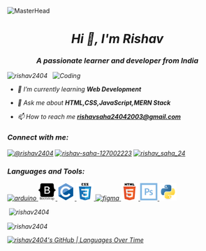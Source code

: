 ![MasterHead](https://jusmarktech.com/public/a/images/pages/web_development.gif)
<h1 align="center"><i>Hi 👋, I'm Rishav<i></h1>
<h3 align="center">A passionate learner and developer from India</h3>
<img align="right" alt="Coding" width="400" src="https://media0.giphy.com/avatars/HeyAutoHQ/DgfrJNR8oUyv.gif">

<p align="left"> <img src="https://komarev.com/ghpvc/?username=rishav2404&label=Profile%20views&color=0e75b6&style=flat" alt="rishav2404" /> </p>

- 🌱 I’m currently learning **Web Development**

- 💬 Ask me about **HTML,CSS,JavaScript,MERN Stack**

- 📫 How to reach me **rishavsaha24042003@gmail.com**

<h3 align="left">Connect with me:</h3>
<p align="left">
<a href="https://codepen.io/@rishav2404" target="blank"><img align="center" src="https://raw.githubusercontent.com/rahuldkjain/github-profile-readme-generator/master/src/images/icons/Social/codepen.svg" alt="@rishav2404" height="30" width="40" /></a>
<a href="https://linkedin.com/in/rishav-saha-127002223" target="blank"><img align="center" src="https://raw.githubusercontent.com/rahuldkjain/github-profile-readme-generator/master/src/images/icons/Social/linked-in-alt.svg" alt="rishav-saha-127002223" height="30" width="40" /></a>
<a href="https://instagram.com/rishav_saha_24" target="blank"><img align="center" src="https://raw.githubusercontent.com/rahuldkjain/github-profile-readme-generator/master/src/images/icons/Social/instagram.svg" alt="rishav_saha_24" height="30" width="40" /></a>
</p>

<h3 align="left">Languages and Tools:</h3>
<p align="left"> <a href="https://www.arduino.cc/" target="_blank" rel="noreferrer"> <img src="https://cdn.worldvectorlogo.com/logos/arduino-1.svg" alt="arduino" width="40" height="40"/> </a> <a href="https://getbootstrap.com" target="_blank" rel="noreferrer"> <img src="https://raw.githubusercontent.com/devicons/devicon/master/icons/bootstrap/bootstrap-plain-wordmark.svg" alt="bootstrap" width="40" height="40"/> </a> <a href="https://www.cprogramming.com/" target="_blank" rel="noreferrer"> <img src="https://raw.githubusercontent.com/devicons/devicon/master/icons/c/c-original.svg" alt="c" width="40" height="40"/> </a> <a href="https://www.w3schools.com/css/" target="_blank" rel="noreferrer"> <img src="https://raw.githubusercontent.com/devicons/devicon/master/icons/css3/css3-original-wordmark.svg" alt="css3" width="40" height="40"/> </a> <a href="https://www.figma.com/" target="_blank" rel="noreferrer"> <img src="https://www.vectorlogo.zone/logos/figma/figma-icon.svg" alt="figma" width="40" height="40"/> </a> <a href="https://www.w3.org/html/" target="_blank" rel="noreferrer"> <img src="https://raw.githubusercontent.com/devicons/devicon/master/icons/html5/html5-original-wordmark.svg" alt="html5" width="40" height="40"/> </a> <a href="https://www.photoshop.com/en" target="_blank" rel="noreferrer"> <img src="https://raw.githubusercontent.com/devicons/devicon/master/icons/photoshop/photoshop-line.svg" alt="photoshop" width="40" height="40"/> </a> <a href="https://www.python.org" target="_blank" rel="noreferrer"> <img src="https://raw.githubusercontent.com/devicons/devicon/master/icons/python/python-original.svg" alt="python" width="40" height="40"/> </a> </p>

<!-- <p><img align="left" src="https://github-readme-stats.vercel.app/api/top-langs?username=rishav2404&show_icons=true&locale=en&layout=compact" alt="rishav2404" /></p> -->

<p>&nbsp;<img align="center" src="https://github-readme-stats.vercel.app/api?username=rishav2404&show_icons=true&locale=en" alt="rishav2404" /></p>

<p><img align="center" src="https://github-readme-streak-stats.herokuapp.com/?user=rishav2404&" alt="rishav2404" /></p>
  
  
  
  
  
  [![rishav2404's GitHub | Languages Over Time](https://stats.quine.sh/rishav2404/languages-over-time?theme=light)](https://quine.sh)
